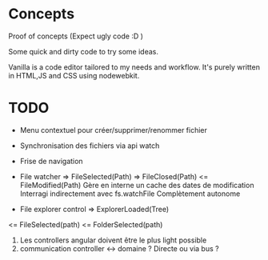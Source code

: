 Concepts
========

Proof of concepts (Expect ugly code :D )

Some quick and dirty code to try some ideas.

Vanilla is a code editor tailored to my needs and workflow.
It's purely written in HTML,JS and CSS using nodewebkit.

TODO
====
* Menu contextuel pour créer/supprimer/renommer fichier
* Synchronisation des fichiers via api watch
* Frise de navigation

* File watcher
 => FileSelected(Path)
 => FileClosed(Path)
 <= FileModified(Path)
 Gère en interne un cache des dates de modification
 Interragi indirectement avec fs.watchFile
 Complètement autonome
 
* File explorer control
 => ExplorerLoaded(Tree)
 
 <= FileSelected(path)
 <= FolderSelected(path)

 

1. Les controllers angular doivent être le plus light possible
2. communication controller <-> domaine ? Directe ou via bus ?